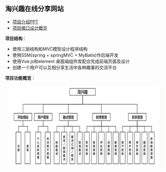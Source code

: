 ## 淘兴趣在线分享网站

- [项目介绍PPT](13组项目展示.pptx)
- [项目接口设计概览](接口设计.md) 

**项目结构**： 

- 使用三层结构和MVC模型设计程序结构
- 使用SSM(spring + springMVC + MyBatis)作后端开发
- 使用Vue.js和element 桌面端组件库配合完成前端页面及设计
- 创建一个用户可以互相分享生活中各种趣事的交流平台

**项目功能概览**： 

![](1.png)